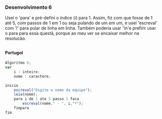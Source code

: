### Desenvolvimento 6
Usei o 'para' e pré-defini o índice (i) para 1.
Assim, fiz com que fosse de 1 até 5, com passos 
de 1 em 1 ou seja pulando de um em um, e usei 'escreval' com 'l' para pular 
de linha em linha. Também poderia usar '\n'e prefirir usar o para para essa
questã, porque ao meu ver se encaixar melhor na resolucão.
## 

#### Portugol

```javascript
Algoritmo 6;
var
	i : inteiro;
	nome : caractere;
	
inicio
	escreval("Digite o nome da equipe");
	leia(nome);
	para i de 1 ate 5 passo 1 faca
		escreval(nome," - ", i,"º");
	fimpara
fim.

